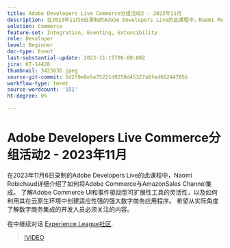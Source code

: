 ```yaml
---
title: Adobe Developers Live Commerce分组活动2 - 2023年11月
description: 在2023年11月6日录制的Adobe Developers Live的此课程中，Naomi Robichaud详细介绍了如何将Adobe Commerce与AmazonSales Channel集成。 了解Adobe Commerce UI和事件驱动型可扩展性工具的灵活性，以及如何利用其在云原生环境中创建适应性强的强大数字商务应用程序。 希望从实际角度了解数字商务集成的开发人员必须关注的内容。
solution: Commerce
feature-set: Integration, Eventing, Extensibility
role: Developer
level: Beginner
doc-type: Event
last-substantial-update: 2023-11-15T00:00:00Z
jira: KT-14428
thumbnail: 3425636.jpeg
source-git-commit: 5d2f0e8e5e75221d9250d45327a8fed66244785b
workflow-type: tm+mt
source-wordcount: '151'
ht-degree: 0%

---
```



# Adobe Developers Live Commerce分组活动2 - 2023年11月

在2023年11月6日录制的Adobe Developers Live的此课程中，Naomi Robichaud详细介绍了如何将Adobe Commerce与AmazonSales Channel集成。 了解Adobe Commerce UI和事件驱动型可扩展性工具的灵活性，以及如何利用其在云原生环境中创建适应性强的强大数字商务应用程序。 希望从实际角度了解数字商务集成的开发人员必须关注的内容。

在中继续对话 [Experience League社区](https://adobe.ly/46M7lZK).

>[!VIDEO](https://video.tv.adobe.com/v/3425636/?learn=on)